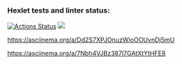 ### Hexlet tests and linter status:
[![Actions Status](https://github.com/Yagamama/python-project-49/actions/workflows/hexlet-check.yml/badge.svg)](https://github.com/Yagamama/python-project-49/actions)
<a href="https://codeclimate.com/github/Yagamama/python-project-49/maintainability"><img src="https://api.codeclimate.com/v1/badges/b0d1a8541e86b4fab3fa/maintainability" /></a>

https://asciinema.org/a/Dd2S7XPJOnuzWioOOUvnDj5mU

https://asciinema.org/a/7Nbh4VJBz387l7GAtXtYtHFE8